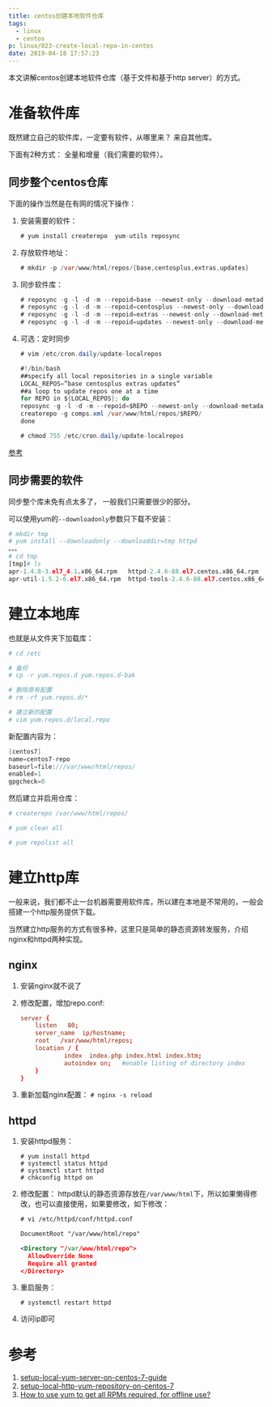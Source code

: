 ```yaml
---
title: centos创建本地软件仓库
tags:
  - linux
  - centos
p: linux/023-create-local-repo-in-centos
date: 2019-04-18 17:57:23
---
```


本文讲解centos创建本地软件仓库（基于文件和基于http server）的方式。

# 准备软件库
既然建立自己的软件库，一定要有软件，从哪里来？ 来自其他库。

下面有2种方式： 全量和增量（我们需要的软件）。

## 同步整个centos仓库

下面的操作当然是在有网的情况下操作：

1. 安装需要的软件：
    ```java
    # yum install createrepo  yum-utils reposync
    ```
2. 存放软件地址：
    ```java
    # mkdir -p /var/www/html/repos/{base,centosplus,extras,updates}
    ```
3. 同步软件库：

    ```java
    # reposync -g -l -d -m --repoid=base --newest-only --download-metadata --download_path=/var/www/html/repos/
    # reposync -g -l -d -m --repoid=centosplus --newest-only --download-metadata --download_path=/var/www/html/repos/
    # reposync -g -l -d -m --repoid=extras --newest-only --download-metadata --download_path=/var/www/html/repos/
    # reposync -g -l -d -m --repoid=updates --newest-only --download-metadata --download_path=/var/www/html/repos/
    ```
4. 可选：定时同步
    ```java
    # vim /etc/cron.daily/update-localrepos

    #!/bin/bash
    ##specify all local repositories in a single variable
    LOCAL_REPOS=”base centosplus extras updates”
    ##a loop to update repos one at a time 
    for REPO in ${LOCAL_REPOS}; do
    reposync -g -l -d -m --repoid=$REPO --newest-only --download-metadata --download_path=/var/www/html/repos/
    createrepo -g comps.xml /var/www/html/repos/$REPO/  
    done

    # chmod 755 /etc/cron.daily/update-localrepos
    ```

[参考](https://www.tecmint.com/setup-local-http-yum-repository-on-centos-7/)

## 同步需要的软件
同步整个库未免有点太多了， 一般我们只需要很少的部分。

可以使用yum的`--downloadonly`参数只下载不安装：
```python
# mkdir tmp
# yum install --downloadonly --downloaddir=tmp httpd
。。。
# cd tmp
[tmp]# ls
apr-1.4.8-3.el7_4.1.x86_64.rpm   httpd-2.4.6-88.el7.centos.x86_64.rpm        mailcap-2.1.41-2.el7.noarch.rpm
apr-util-1.5.2-6.el7.x86_64.rpm  httpd-tools-2.4.6-88.el7.centos.x86_64.rpm
```

# 建立本地库

也就是从文件夹下加载库：
```python
# cd /etc

# 备份
# cp -r yum.repos.d yum.repos.d-bak

# 删除原有配置
# rm -rf yum.repos.d/*

# 建立新的配置
# vim yum.repos.d/local.repo
```
新配置内容为：
```java
[centos7]
name=centos7-repo
baseurl=file:///var/www/html/repos/
enabled=1
gpgcheck=0
```
然后建立并启用仓库：
```python
# createrepo /var/www/html/repos/

# yum clean all

# yum repolist all
```

# 建立http库
一般来说，我们都不止一台机器需要用软件库，所以建在本地是不常用的，一般会搭建一个http服务提供下载。

当然建立http服务的方式有很多种，这里只是简单的静态资源转发服务，介绍nginx和httpd两种实现。

## nginx

1. 安装nginx就不说了

2. 修改配置，增加repo.conf:
    ```conf
    server {
        listen   80;
        server_name  ip/hostname;
        root   /var/www/html/repos;
        location / {
                index  index.php index.html index.htm;
                autoindex on;	#enable listing of directory index
        }
    }
    ```
3. 重新加载nginx配置： `# nginx -s reload`

## httpd

1. 安装httpd服务：
    ```shell
    # yum install httpd
    # systemctl status httpd
    # systemctl start httpd
    # chkconfig httpd on
    ```
2. 修改配置： httpd默认的静态资源存放在`/var/www/html`下，所以如果懒得修改，也可以直接使用，如果要修改，如下修改：
    ```xml
    # vi /etc/httpd/conf/httpd.conf

    DocumentRoot "/var/www/html/repo"

    <Directory "/var/www/html/repo">
      AllowOverride None
      Require all granted
    </Directory>  
    ```
3. 重启服务：
    ```shell
    # systemctl restart httpd
    ```

4. 访问ip即可


# 参考
1. [setup-local-yum-server-on-centos-7-guide](https://www.fosslinux.com/6749/setup-local-yum-server-on-centos-7-guide.htm)
2. [setup-local-http-yum-repository-on-centos-7](https://www.tecmint.com/setup-local-http-yum-repository-on-centos-7/)
3. [How to use yum to get all RPMs required, for offline use?
](https://unix.stackexchange.com/questions/259640/how-to-use-yum-to-get-all-rpms-required-for-offline-use)


